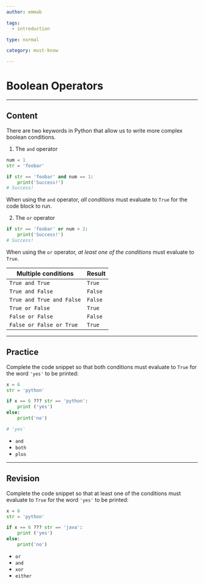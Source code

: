 ```yaml
---
author: emmab

tags:
  - introduction

type: normal

category: must-know

---
```


# Boolean Operators

---

## Content

There are two keywords in Python that allow us to write more complex boolean conditions.

1. The `and` operator

```python
num = 1
str = 'foobar'

if str == 'foobar' and num == 1:
    print('Success!')
# Success!
```

When using the `and` operator, *all conditions* must evaluate to `True` for the code block to run.

2. The `or` operator

```python
if str == 'foobar' or num > 2:
    print('Success!')
# Success!
```

When using the `or` operator, *at least one of the conditions* must evaluate to `True`.

| Multiple conditions       | Result  |
| ------------------------- | ------- |
| `True and True`           | `True`  |
| `True and False`          | `False` |
| `True and True and False` | `False` |
| `True or False`           | `True`  |
| `False or False`          | `False` |
| `False or False or True`  | `True`  |


---

## Practice

Complete the code snippet so that both conditions must evaluate to `True` for the word `'yes'` to be printed:

```python
x = 6
str = 'python'

if x == 6 ??? str == 'python':
    print ('yes')
else:
    print('no')

# 'yes'
```

- `and`
- `both`
- `plus`

---

## Revision

Complete the code snippet so that at least one of the conditions must evaluate to `True` for the word `'yes'` to be printed:

```python
x = 6
str = 'python'

if x == 6 ??? str == 'java':
    print ('yes')
else:
    print('no')
```

- `or`
- `and`
- `xor`
- `either`
